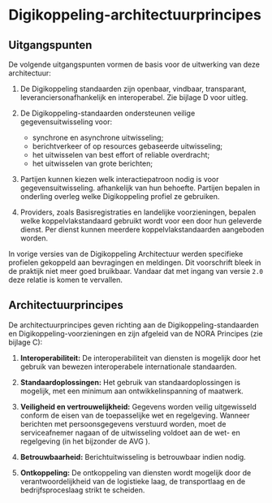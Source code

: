 # Digikoppeling-architectuurprincipes

## Uitgangspunten

De volgende uitgangspunten vormen de basis voor de uitwerking van deze architectuur:

1. De Digikoppeling standaarden zijn openbaar, vindbaar, transparant, leveranciersonafhankelijk en interoperabel. Zie bijlage D voor uitleg.

2. De Digikoppeling-standaarden ondersteunen veilige gegevensuitwisseling voor:
   - synchrone en asynchrone uitwisseling;
   - berichtverkeer of op resources gebaseerde uitwisseling;
   - het uitwisselen van best effort of reliable overdracht;
   - het uitwisselen van grote berichten;

3. Partijen kunnen kiezen welk interactiepatroon nodig is voor gegevensuitwisseling.  afhankelijk van hun behoefte. Partijen bepalen in onderling overleg welke  Digikoppeling profiel ze gebruiken.

4. Providers, zoals Basisregistraties en landelijke voorzieningen, bepalen welke koppelvlakstandaard gebruikt wordt voor een door hun geleverde dienst. Per dienst kunnen meerdere koppelvlakstandaarden aangeboden worden.

In vorige versies van de Digikoppeling Architectuur werden specifieke profielen gekoppeld aan bevragingen en meldingen. Dit voorschrift bleek in de praktijk niet meer goed bruikbaar. Vandaar dat met ingang van versie `2.0` deze relatie is komen te vervallen.

## Architectuurprincipes

De architectuurprincipes geven richting aan de Digikoppeling-standaarden en Digikoppeling-voorzieningen en zijn afgeleid van de NORA Principes (zie bijlage C):

1. **Interoperabiliteit:** De interoperabiliteit van diensten is mogelijk door het gebruik van bewezen interoperabele internationale standaarden.

2. **Standaardoplossingen:** Het gebruik van standaardoplossingen is mogelijk, met een minimum aan ontwikkelinspanning of maatwerk.

3. **Veiligheid en vertrouwelijkheid:** Gegevens worden veilig uitgewisseld conform de eisen van de toepasselijke wet en regelgeving. Wanneer berichten met persoonsgegevens verstuurd worden, moet de serviceafnemer nagaan of de uitwisseling voldoet aan de wet- en regelgeving (in het bijzonder de AVG ).

4. **Betrouwbaarheid:** Berichtuitwisseling is betrouwbaar indien nodig.

5. **Ontkoppeling:** De ontkoppeling van diensten wordt mogelijk door de verantwoordelijkheid van de logistieke laag, de transportlaag en de bedrijfsproceslaag strikt te scheiden.
